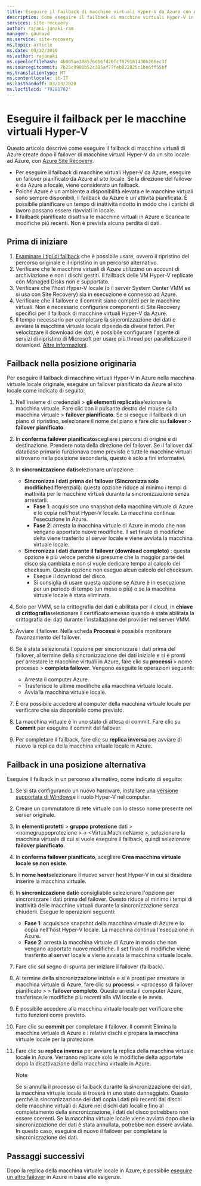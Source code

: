 ```yaml
---
title: Eseguire il failback di macchine virtuali Hyper-V da Azure con Azure Site Recovery
description: Come eseguire il failback di macchine virtuali Hyper-V in un sito locale da Azure con Azure Site Recovery.
services: site-recovery
author: rajani-janaki-ram
manager: gauravd
ms.service: site-recovery
ms.topic: article
ms.date: 09/12/2019
ms.author: rajanaki
ms.openlocfilehash: 4b005ae308576db6fd26fcf079161430b266ec3f
ms.sourcegitcommit: 7b25c9981b52c385af77feb022825c1be6ff55bf
ms.translationtype: MT
ms.contentlocale: it-IT
ms.lasthandoff: 03/13/2020
ms.locfileid: "79281782"
---
```

# <a name="run-a-failback-for-hyper-v-vms"></a>Eseguire il failback per le macchine virtuali Hyper-V

Questo articolo descrive come eseguire il failback di macchine virtuali di Azure create dopo il failover di macchine virtuali Hyper-V da un sito locale ad Azure, con [Azure Site Recovery](site-recovery-overview.md).

- Per eseguire il failback di macchine virtuali Hyper-V da Azure, eseguire un failover pianificato da Azure al sito locale. Se la direzione del failover è da Azure a locale, viene considerato un failback.
- Poiché Azure è un ambiente a disponibilità elevata e le macchine virtuali sono sempre disponibili, il failback da Azure è un'attività pianificata. È possibile pianificare un tempo di inattività ridotto in modo che i carichi di lavoro possano essere riavviati in locale. 
- Il failback pianificato disattiva le macchine virtuali in Azure e Scarica le modifiche più recenti. Non è prevista alcuna perdita di dati.

## <a name="before-you-start"></a>Prima di iniziare

1. [Esaminare i tipi di failback](failover-failback-overview.md#hyper-v-reprotectionfailback) che è possibile usare, ovvero il ripristino del percorso originale e il ripristino in un percorso alternativo.
2. Verificare che le macchine virtuali di Azure utilizzino un account di archiviazione e non i dischi gestiti. Il failback delle VM Hyper-V replicate con Managed Disks non è supportato.
3. Verificare che l'host Hyper-V locale (o il server System Center VMM se si usa con Site Recovery) sia in esecuzione e connesso ad Azure. 
4. Verificare che il failover e il commit siano completi per le macchine virtuali. Non è necessario configurare componenti di Site Recovery specifici per il failback di macchine virtuali Hyper-V da Azure.
5. Il tempo necessario per completare la sincronizzazione dei dati e avviare la macchina virtuale locale dipende da diversi fattori. Per velocizzare il download dei dati, è possibile configurare l'agente di servizi di ripristino di Microsoft per usare più thread per parallelizzare il download. [Altre informazioni](https://support.microsoft.com/help/3056159/how-to-manage-on-premises-to-azure-protection-network-bandwidth-usage).


## <a name="fail-back-to-the-original-location"></a>Failback nella posizione originaria

Per eseguire il failback di macchine virtuali Hyper-V in Azure nella macchina virtuale locale originale, eseguire un failover pianificato da Azure al sito locale come indicato di seguito:

1. Nell'insieme di credenziali > **gli elementi replicati**selezionare la macchina virtuale. Fare clic con il pulsante destro del mouse sulla macchina virtuale > **failover pianificato**. Se si esegue il failback di un piano di ripristino, selezionare il nome del piano e fare clic su **failover** > **failover pianificato**.
2. In **conferma failover pianificato**scegliere i percorsi di origine e di destinazione. Prendere nota della direzione del failover. Se il failover dal database primario funzionava come previsto e tutte le macchine virtuali si trovano nella posizione secondaria, questo è solo a fini informativi.
3. In **sincronizzazione dati**selezionare un'opzione:
    - **Sincronizza i dati prima del failover (Sincronizza solo modifiche**differenziali): questa opzione riduce al minimo i tempi di inattività per le macchine virtuali durante la sincronizzazione senza arrestarli.
        - **Fase 1**: acquisisce uno snapshot della macchina virtuale di Azure e lo copia nell'host Hyper-V locale. La macchina continua l'esecuzione in Azure.
        - **Fase 2**: arresta la macchina virtuale di Azure in modo che non vengano apportate nuove modifiche. Il set finale di modifiche delta viene trasferito al server locale e viene avviata la macchina virtuale locale.
    - **Sincronizza i dati durante il failover (download completo)** : questa opzione è più veloce perché si presume che la maggior parte del disco sia cambiata e non si vuole dedicare tempo al calcolo dei checksum. Questa opzione non esegue alcun calcolo del checksum.
        - Esegue il download del disco. 
        - Si consiglia di usare questa opzione se Azure è in esecuzione per un periodo di tempo (un mese o più) o se la macchina virtuale locale è stata eliminata.

4. Solo per VMM, se la crittografia dei dati è abilitata per il cloud, in **chiave di crittografia**selezionare il certificato emesso quando è stata abilitata la crittografia dei dati durante l'installazione del provider nel server VMM.
5. Avviare il failover. Nella scheda **Processi** è possibile monitorare l’avanzamento del failover.
6. Se è stata selezionata l'opzione per sincronizzare i dati prima del failover, al termine della sincronizzazione dei dati iniziale e si è pronti per arrestare le macchine virtuali in Azure, fare clic su **processi** > nome processo > **completa failover**. Vengono eseguite le operazioni seguenti:
    - Arresta il computer Azure.
    - Trasferisce le ultime modifiche alla macchina virtuale locale.
    - Avvia la macchina virtuale locale.
7. È ora possibile accedere al computer della macchina virtuale locale per verificare che sia disponibile come previsto.
8. La macchina virtuale è in uno stato di attesa di commit. Fare clic su **Commit** per eseguire il commit del failover.
9. Per completare il failback, fare clic su **replica inversa** per avviare di nuovo la replica della macchina virtuale locale in Azure.



## <a name="fail-back-to-an-alternate-location"></a>Failback in una posizione alternativa 

Eseguire il failback in un percorso alternativo, come indicato di seguito:

1. Se si sta configurando un nuovo hardware, installare una [versione supportata di Windows](hyper-v-azure-support-matrix.md#replicated-vms)e il ruolo Hyper-V nel computer.
2. Creare un commutatore di rete virtuale con lo stesso nome presente nel server originale.
3. In **elementi protetti** > **gruppo protezione** dati > \<nomegruppoprotezione >-> \<VirtualMachineName >, selezionare la macchina virtuale di cui si vuole eseguire il failback, quindi selezionare **failover pianificato**.
4. In **conferma failover pianificato**, scegliere **Crea macchina virtuale locale se non esiste**.
5. In **nome host**selezionare il nuovo server host Hyper-V in cui si desidera inserire la macchina virtuale.
6. In **sincronizzazione dati**è consigliabile selezionare l'opzione per sincronizzare i dati prima del failover. Questo riduce al minimo i tempi di inattività delle macchine virtuali durante la sincronizzazione senza chiuderli. Esegue le operazioni seguenti:
    - **Fase 1**: acquisisce snapshot della macchina virtuale di Azure e lo copia nell'host Hyper-V locale. La macchina continua l'esecuzione in Azure.
    - **Fase 2**: arresta la macchina virtuale di Azure in modo che non vengano apportate nuove modifiche. Il set finale di modifiche viene trasferito al server locale e viene avviata la macchina virtuale locale.
    
7. Fare clic sul segno di spunta per iniziare il failover (failback).
8. Al termine della sincronizzazione iniziale e si è pronti per arrestare la macchina virtuale di Azure, fare clic su **processi** > \<processo di failover pianificato > > **failover completo**. Questo arresta il computer Azure, trasferisce le modifiche più recenti alla VM locale e le avvia.
9. È possibile accedere alla macchina virtuale locale per verificare che tutto funzioni come previsto.
10. Fare clic su **commit** per completare il failover. Il commit Elimina la macchina virtuale di Azure e i relativi dischi e prepara la macchina virtuale locale per la protezione.
10. Fare clic su **replica inversa** per avviare la replica della macchina virtuale locale in Azure. Verranno replicate solo le modifiche delta apportate dopo la disattivazione della macchina virtuale in Azure.

    > [!NOTE]
    > Se si annulla il processo di failback durante la sincronizzazione dei dati, la macchina virtuale locale si troverà in uno stato danneggiato. Questo perché la sincronizzazione dei dati copia i dati più recenti dai dischi delle macchine virtuali di Azure nei dischi dati locali e fino al completamento della sincronizzazione, i dati del disco potrebbero non essere coerenti. Se la macchina virtuale locale viene avviata dopo che la sincronizzazione dei dati è stata annullata, potrebbe non essere avviata. In questo caso, eseguire di nuovo il failover per completare la sincronizzazione dei dati.


## <a name="next-steps"></a>Passaggi successivi
Dopo la replica della macchina virtuale locale in Azure, è possibile [eseguire un altro failover](site-recovery-failover.md) in Azure in base alle esigenze.

